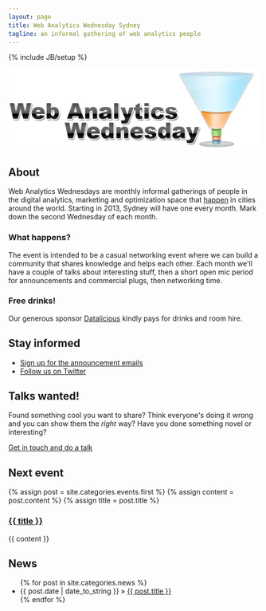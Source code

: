 ```yaml
---
layout: page
title: Web Analytics Wednesday Sydney
tagline: an informal gathering of web analytics people
---
```

{% include JB/setup %}

<img src="assets/Web_Analytics_Wednesday_-_LOGO_COLOR.jpg" class="pull-right" />

## About

Web Analytics Wednesdays are monthly informal gatherings of people in the digital analytics,
marketing and optimization space that
[happen](http://www.webanalyticsdemystified.com/wednesday/) in cities around the world.
Starting in 2013, Sydney will have one every month. Mark down the second Wednesday of each
month.

### What happens?

The event is intended to be a casual networking event where we can build a community
that shares knowledge and helps each other. Each month we'll have a couple of talks
about interesting stuff, then a short open mic period for announcements and commercial
plugs, then networking time.

### Free drinks!

Our generous sponsor [Datalicious](http://www.datalicious.com/) kindly pays
for drinks and room hire.

## Stay informed

* [Sign up for the announcement emails](http://eepurl.com/rVKLr "Annoucement list")
* [Follow us on Twitter](https://twitter.com/WAWSydney "WAWSydney Twitter")

## Talks wanted!

Found something cool you want to share? Think everyone's doing it wrong and you can
show them the _right_ way? Have you done something novel or interesting?

[Get in touch and do a talk](mailto:simon@simonrumble.com)

## Next event

{% assign post = site.categories.events.first %}
{% assign content = post.content %}
{% assign title = post.title %}

<div class="offset1">
<h3><a href="{{ post.url }}">{{ title }}</a></h3>
{{ content }}
</div>

## News

<ul class="posts">
  {% for post in site.categories.news %}
    <li><span>{{ post.date | date_to_string }}</span> &raquo; <a href="{{ BASE_PATH }}{{ post.url }}">{{ post.title }}</a></li>
  {% endfor %}
</ul>

